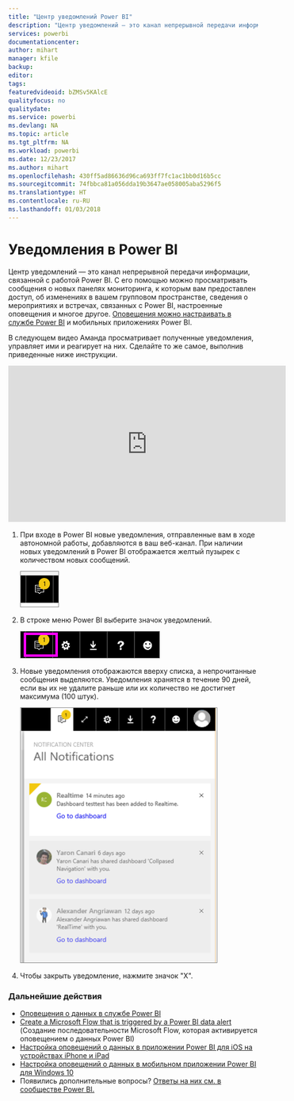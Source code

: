 ```yaml
---
title: "Центр уведомлений Power BI"
description: "Центр уведомлений — это канал непрерывной передачи информации, связанной с работой Power BI."
services: powerbi
documentationcenter: 
author: mihart
manager: kfile
backup: 
editor: 
tags: 
featuredvideoid: bZMSv5KAlcE
qualityfocus: no
qualitydate: 
ms.service: powerbi
ms.devlang: NA
ms.topic: article
ms.tgt_pltfrm: NA
ms.workload: powerbi
ms.date: 12/23/2017
ms.author: mihart
ms.openlocfilehash: 430ff5ad86636d96ca693ff7fc1ac1bb0d16b5cc
ms.sourcegitcommit: 74fbbca81a056dda19b3647ae058005aba5296f5
ms.translationtype: HT
ms.contentlocale: ru-RU
ms.lasthandoff: 01/03/2018
---
```

# <a name="power-bi-notifications"></a>Уведомления в Power BI
Центр уведомлений — это канал непрерывной передачи информации, связанной с работой Power BI. С его помощью можно просматривать сообщения о новых панелях мониторинга, к которым вам предоставлен доступ, об изменениях в вашем групповом пространстве, сведения о мероприятиях и встречах, связанных с Power BI, настроенные оповещения и многое другое. [Оповещения можно настраивать в службе Power BI](service-set-data-alerts.md) и мобильных приложениях Power BI.

В следующем видео Аманда просматривает полученные уведомления, управляет ими и реагирует на них. Сделайте то же самое, выполнив приведенные ниже инструкции.

<iframe width="560" height="315" src="https://www.youtube.com/embed/bZMSv5KAlcE" frameborder="0" allowfullscreen></iframe>


1. При входе в Power BI новые уведомления, отправленные вам в ходе автономной работы, добавляются в ваш веб-канал. При наличии новых уведомлений в Power BI отображается желтый пузырек с количеством новых сообщений.
   
   ![](media/service-notification-center/power-bi-new-notification.png)
2. В строке меню Power BI выберите значок уведомлений.
   
   ![](media/service-notification-center/power-bi-notifications-icon.png)
3. Новые уведомления отображаются вверху списка, а непрочитанные сообщения выделяются. Уведомления хранятся в течение 90 дней, если вы их не удалите раньше или их количество не достигнет максимума (100 штук).
   
   ![](media/service-notification-center/power-bi-notifications.png)
4. Чтобы закрыть уведомление, нажмите значок "X".

### <a name="next-steps"></a>Дальнейшие действия
* [Оповещения о данных в службе Power BI](service-set-data-alerts.md)
* [Create a Microsoft Flow that is triggered by a Power BI data alert](service-flow-integration.md) (Создание последовательности Microsoft Flow, которая активируется оповещением о данных Power BI)
* [Настройка оповещений о данных в приложении Power BI для iOS на устройствах iPhone и iPad](mobile-set-data-alerts-in-the-mobile-apps.md)
* [Настройка оповещений о данных в мобильном приложении Power BI для Windows 10](mobile-set-data-alerts-in-the-mobile-apps.md)
* Появились дополнительные вопросы? [Ответы на них см. в сообществе Power BI.](http://community.powerbi.com/)

